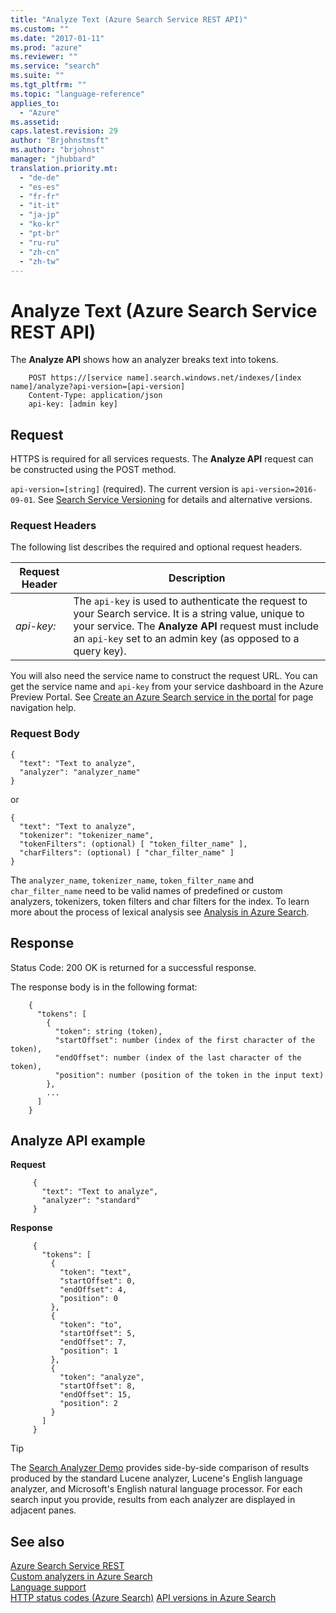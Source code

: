 ```yaml
---
title: "Analyze Text (Azure Search Service REST API)"
ms.custom: ""
ms.date: "2017-01-11"
ms.prod: "azure"
ms.reviewer: ""
ms.service: "search"
ms.suite: ""
ms.tgt_pltfrm: ""
ms.topic: "language-reference"
applies_to:
  - "Azure"
ms.assetid:
caps.latest.revision: 29
author: "Brjohnstmsft"
ms.author: "brjohnst"
manager: "jhubbard"
translation.priority.mt:
  - "de-de"
  - "es-es"
  - "fr-fr"
  - "it-it"
  - "ja-jp"
  - "ko-kr"
  - "pt-br"
  - "ru-ru"
  - "zh-cn"
  - "zh-tw"
---
```

# Analyze Text (Azure Search Service REST API)

The **Analyze API** shows how an analyzer breaks text into tokens.

```
    POST https://[service name].search.windows.net/indexes/[index name]/analyze?api-version=[api-version]
    Content-Type: application/json
    api-key: [admin key]
```     
## Request  

HTTPS is required for all services requests. The **Analyze API** request can be constructed using the POST method.

`api-version=[string]` (required). The current version is `api-version=2016-09-01`. See [Search Service Versioning](http://msdn.microsoft.com/library/azure/dn864560.aspx) for details and alternative versions.

### Request Headers  
The following list describes the required and optional request headers.

|Request Header|Description|  
|--------------------|-----------------|  
|*api-key:*|The `api-key` is used to authenticate the request to your Search service. It is a string value, unique to your service. The **Analyze API** request must include an `api-key` set to an admin key (as opposed to a query key).|  

 You will also need the service name to construct the request URL. You can get the service name and `api-key` from your service dashboard in the Azure Preview Portal. See [Create an Azure Search service in the portal](http://azure.microsoft.com/documentation/articles/search-create-service-portal/) for page navigation help.  

### Request Body
```   
{
  "text": "Text to analyze",
  "analyzer": "analyzer_name"
}
```  
or
```  
{
  "text": "Text to analyze",
  "tokenizer": "tokenizer_name",
  "tokenFilters": (optional) [ "token_filter_name" ],
  "charFilters": (optional) [ "char_filter_name" ]
}
```  
The `analyzer_name`, `tokenizer_name`, `token_filter_name` and `char_filter_name` need to be valid names of predefined or custom analyzers, tokenizers, token filters and char filters for the index. To learn more about the process of lexical analysis see [Analysis in Azure Search](https://aka.ms/azsanalysis).


## Response  

Status Code: 200 OK is returned for a successful response.

The response body is in the following format:
```
    {
      "tokens": [
        {
          "token": string (token),
          "startOffset": number (index of the first character of the token),
          "endOffset": number (index of the last character of the token),
          "position": number (position of the token in the input text)
        },
        ...
      ]
    }
 ```

## Analyze API example

 **Request**
```
     {
       "text": "Text to analyze",
       "analyzer": "standard"
     }
```
 **Response**
```
     {
       "tokens": [
         {
           "token": "text",
           "startOffset": 0,
           "endOffset": 4,
           "position": 0
         },
         {
           "token": "to",
           "startOffset": 5,
           "endOffset": 7,
           "position": 1
         },
         {
           "token": "analyze",
           "startOffset": 8,
           "endOffset": 15,
           "position": 2
         }
       ]
     }
```

 > [!Tip]
 > The [Search Analyzer Demo](http://alice.unearth.ai/) provides side-by-side comparison of results produced by the standard Lucene analyzer, Lucene's English language analyzer, and Microsoft's English natural language processor. For each search input you provide, results from each analyzer are displayed in adjacent panes.
 
## See also  
 [Azure Search Service REST](index.md)  
 [Custom analyzers in Azure Search](custom-analyzers-in-azure-search.md)  
 [Language support](language-support.md)  
 [HTTP status codes &#40;Azure Search&#41;](http-status-codes.md) 
 [API versions in Azure Search](https://go.microsoft.com/fwlink/?linkid=834796)
